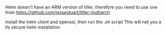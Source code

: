 Helm doesn't have an ARM version of tiller, therefore you need to use one from
https://github.com/jessestuart/tiller-multiarch

Install the helm client and openssl, then run the .sh script
This will net you a tls secure helm installation
